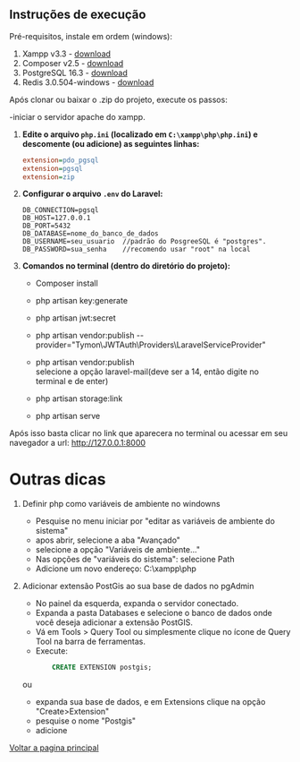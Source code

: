 ## Instruções de execução

Pré-requisitos, instale em ordem (windows):
1. Xampp v3.3 - [download](https://www.apachefriends.org/download.html)
2. Composer v2.5 - [download](https://getcomposer.org/download/) 
3. PostgreSQL 16.3 - [download](https://www.postgresql.org/download/) 
4. Redis 3.0.504-windows - [download](https://github.com/microsoftarchive/redis/releases/tag/win-3.0.504) 
   

Após clonar ou baixar o .zip do projeto, execute os passos:

-iniciar o servidor apache do xampp.

1. **Edite o arquivo `php.ini` (localizado em `C:\xampp\php\php.ini`) e descomente (ou adicione) as seguintes linhas:**

    ```ini
    extension=pdo_pgsql
    extension=pgsql
    extension=zip 
    ```

2. **Configurar o arquivo `.env` do Laravel:**

    ```env
    DB_CONNECTION=pgsql
    DB_HOST=127.0.0.1
    DB_PORT=5432
    DB_DATABASE=nome_do_banco_de_dados
    DB_USERNAME=seu_usuario  //padrão do PosgreeSQL é "postgres".  
    DB_PASSWORD=sua_senha    //recomendo usar "root" na local
    ```

3. **Comandos no terminal (dentro do diretório do projeto):**

   - Composer install

   - php artisan key:generate

   - php artisan jwt:secret

   - php artisan vendor:publish --provider="Tymon\JWTAuth\Providers\LaravelServiceProvider"

   - php artisan vendor:publish  
   selecione a opção laravel-mail(deve ser a 14, então digite no terminal e de enter) 

   - php artisan storage:link

   - php artisan serve

Após isso basta clicar no link que aparecera no terminal ou acessar em seu navegador a url: http://127.0.0.1:8000


# Outras dicas

1. Definir php como variáveis de ambiente no windowns
    - Pesquise no menu iniciar por "editar as variáveis de ambiente do sistema"
    - apos abrir, selecione a aba "Avançado"
    - selecione a opção "Variáveis de ambiente..."
    - Nas opções de "variáveis do sistema": selecione Path
    - Adicione um novo endereço: C:\xampp\php

2. Adicionar extensão PostGis ao sua base de dados no pgAdmin
    - No painel da esquerda, expanda o servidor conectado.
    - Expanda a pasta Databases e selecione o banco de dados onde você deseja adicionar a extensão PostGIS.
    - Vá em Tools > Query Tool ou simplesmente clique no ícone de Query Tool na barra de ferramentas.
    - Execute: 
        ```sql
            CREATE EXTENSION postgis;
        ```

    ou
    
    - expanda sua base de dados, e em Extensions clique na opção "Create>Extension"
    - pesquise o nome "Postgis"
    - adicione

[Voltar a pagina principal](/README.md)
